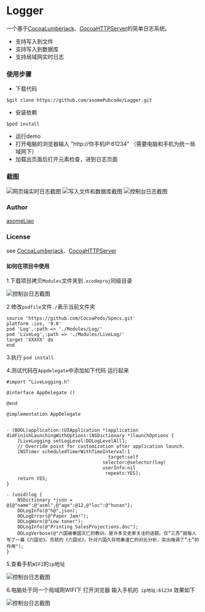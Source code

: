 # Logger
一个基于[CocoaLumberjack](https://github.com/CocoaLumberjack/CocoaLumberjack)、[CocoaHTTPServer](https://github.com/robbiehanson/CocoaHTTPServer)的简单日志系统。

* 支持写入到文件
* 支持写入到数据库
* 支持局域网实时日志

### 使用步骤

* 下载代码

```
$git clone https://github.com/asomePubcode/Logger.git
```
* 安装依赖

```
$pod install 
```
* 运行demo
* 打开电脑的浏览器输入 "http://你手机IP:61234" （需要电脑和手机为统一局域网下）
* 加载出页面后打开元素检查，进到日志页面

### 截图
![网页端实时日志截图](https://github.com/asomePubcode/Logger/blob/master/Images/liveLog.jpg)
![写入文件和数据库截图](https://github.com/asomePubcode/Logger/blob/master/Images/fileLog.jpg)
![控制台日志截图](https://github.com/asomePubcode/Logger/blob/master/Images/terminalLog.jpg)

### Author

[asomeLiao](https://github.com/asomeLiao)
### License

see [CocoaLumberjack](https://github.com/CocoaLumberjack/CocoaLumberjack)、[CocoaHTTPServer](https://github.com/robbiehanson/CocoaHTTPServer)



#### 如何在项目中使用



1.下载项目拷贝`Modules`文件夹到`.xcodeproj`同级目录

![控制台日志截图](https://github.com/asomePubcode/Logger/blob/master/Images/move.jpg)

2.修改`podfile`文件`./`表示当前文件夹

```
source 'https://github.com/CocoaPods/Specs.git'
platform :ios, '9.0'
pod 'Log',:path => './Modules/Log/'
pod 'LiveLog',:path => './Modules/LiveLog/'
target 'XXXXX' do
end
```

3.执行 `pod install`

4.测试代码在`Appdelegate`中添加如下代码 运行起来

```
#import "LiveLogging.h"

@interface AppDelegate ()

@end

@implementation AppDelegate


- (BOOL)application:(UIApplication *)application didFinishLaunchingWithOptions:(NSDictionary *)launchOptions {
    [LiveLogging setLogLevel:DDLogLevelAll];
    // Override point for customization after application launch.
    [NSTimer scheduledTimerWithTimeInterval:1
                                     target:self
                                   selector:@selector(log)
                                   userInfo:nil
                                    repeats:YES];
    return YES;
}

- (void)log {
    NSDictionary *json = @{@"name":@"asml",@"age":@12,@"loc":@"hunan"};
    DDLogInfo(@"%@",json);
    DDLogError(@"Paper Jam!");
    DDLogWarn(@"Low toner");
    DDLogInfo(@"Printing SalesProjections.doc");
    DDLogVerbose(@"六国被秦国灭亡的教训，是许多文史家关注的话题。仅“三苏”就每人写了一篇《六国论》。苏轼的《六国论》，针对六国久存而秦速亡的对比分析，突出强调了“士”的作用");
}

```

5.查看手机`WIFI`的`ip`地址

![控制台日志截图](https://github.com/asomePubcode/Logger/blob/master/Images/ip.jpg)

6.电脑处于同一个局域网WIFI下 打开浏览器 输入手机的` ip地址:61234`  效果如下

![控制台日志截图](https://github.com/asomePubcode/Logger/blob/master/Images/show.jpg)